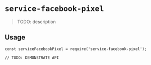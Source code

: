 # `service-facebook-pixel`

> TODO: description

## Usage

```
const serviceFacebookPixel = require('service-facebook-pixel');

// TODO: DEMONSTRATE API
```
